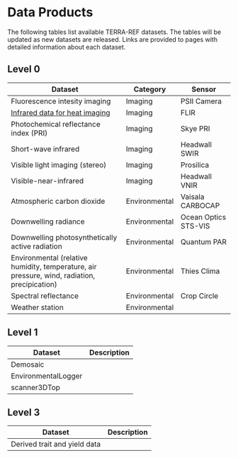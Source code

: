 # Data Products

The following tables list available TERRA-REF datasets. The tables will be updated as new datasets are released.  Links are provided to pages with detailed information about each dataset.

## Level 0

| Dataset | Category | Sensor |
| --- | --- | --- |
| Fluorescence intesity imaging | Imaging | PSII Camera |
| [Infrared data for heat imaging](/flir.md) | Imaging | FLIR |
| Photochemical reflectance index \(PRI\) | Imaging | Skye PRI |
| Short-wave infrared | Imaging | Headwall SWIR |
| Visible light imaging \(stereo\) | Imaging | Prosilica |
| Visible-near-infrared | Imaging | Headwall VNIR |
| Atmospheric carbon dioxide | Environmental | Vaisala CARBOCAP |
| Downwelling radiance | Environmental | Ocean Optics STS-VIS |
| Downwelling photosynthetically active radiation | Environmental | Quantum PAR |
| Environmental \(relative humidity, temperature, air pressure, wind, radiation, precipication\) | Environmental | Thies Clima |
| Spectral reflectance | Environmental | Crop Circle |
| Weather station | Environmental |  |

## Level 1

| Dataset | Description |
| --- | --- |
| Demosaic |  |
| EnvironmentalLogger |  |
| scanner3DTop |

## Level 3

| Dataset | Description |
| --- | --- |
| Derived trait and yield data |  |

